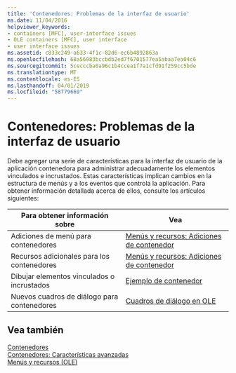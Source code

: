 ```yaml
---
title: 'Contenedores: Problemas de la interfaz de usuario'
ms.date: 11/04/2016
helpviewer_keywords:
- containers [MFC], user-interface issues
- OLE containers [MFC], user interface
- user interface issues
ms.assetid: c833c249-a633-4f1c-82d6-ec6b4892863a
ms.openlocfilehash: 68a56983bccbdb2ed7f6701577ea5abaa7ea04c6
ms.sourcegitcommit: 5cecccba0a96c1b4ccea1f7a1cfd91f259cc5bde
ms.translationtype: MT
ms.contentlocale: es-ES
ms.lasthandoff: 04/01/2019
ms.locfileid: "58779669"
---
```

# <a name="containers-user-interface-issues"></a>Contenedores: Problemas de la interfaz de usuario

Debe agregar una serie de características para la interfaz de usuario de la aplicación contenedora para administrar adecuadamente los elementos vinculados e incrustados. Estas características implican cambios en la estructura de menús y a los eventos que controla la aplicación. Para obtener información detallada acerca de ellos, consulte los artículos siguientes:

|Para obtener información sobre|Vea|
|------------------------|---------|
|Adiciones de menú para contenedores|[Menús y recursos: Adiciones de contenedor](../mfc/menus-and-resources-container-additions.md)|
|Recursos adicionales para los contenedores|[Menús y recursos: Adiciones de contenedor](../mfc/menus-and-resources-container-additions.md)|
|Dibujar elementos vinculados o incrustados|[Ejemplo de contenedor](../overview/visual-cpp-samples.md)|
|Nuevos cuadros de diálogo para contenedores|[Cuadros de diálogo en OLE](../mfc/dialog-boxes-in-ole.md)|

## <a name="see-also"></a>Vea también

[Contenedores](../mfc/containers.md)<br/>
[Contenedores: Características avanzadas](../mfc/containers-advanced-features.md)<br/>
[Menús y recursos (OLE)](../mfc/menus-and-resources-ole.md)
